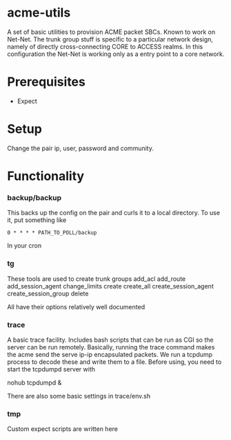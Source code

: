 acme-utils
==========

A set of basic utilities to provision ACME packet SBCs.  Known to work
on Net-Net.  The trunk group stuff is specific to a particular network
design, namely of directly cross-connecting CORE to ACCESS realms.  In
this configuration the Net-Net is working only as a entry point to a
core network.

Prerequisites
=============
* Expect


Setup
=====

Change the pair ip, user, password and community.


Functionality
=============

### backup/backup
This backs up the config on the pair and curls it to a local directory. To use it, put something like

    0 * * * * PATH_TO_POLL/backup

In your cron

### tg
These tools are used to create trunk groups
    add_acl
    add_route
    add_session_agent
    change_limits
    create
    create_all
    create_session_agent
    create_session_group
    delete

All have their options relatively well documented

### trace

A basic trace facility. Includes bash scripts that can be run as CGI
so the server can be run remotely. Basically, running the trace
command makes the acme send the serve ip-ip encapsulated packets. We
run a tcpdump process to decode these and write them to a file.
Before using, you need to start the tcpdumpd server with

  nohub tcpdumpd &

There are also some basic settings in trace/env.sh

### tmp
Custom expect scripts are written here
